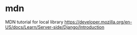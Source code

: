 # mdn
MDN tutorial for local library 
https://developer.mozilla.org/en-US/docs/Learn/Server-side/Django/Introduction
